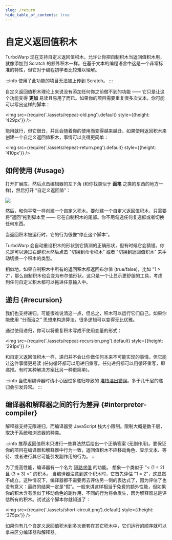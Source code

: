 ```yaml
---
slug: /return
hide_table_of_contents: true
---
```


# 自定义返回值积木

TurboWarp 现在支持自定义返回值积木，允许让你把自制积木当返回值积木用，就像添加到 Scratch 的额外积木一样。在基于文本的编程语言中这是一个非常标准的特性，但它对于编程初学者比较难以理解。

:::info
使用了此功能的项目无法被上传到 Scratch。
:::

自定义返回值积木理论上来说没有添加任何你之前做不到的功能 —— 它只是让这个功能变得 **更加** 易读且易用了而已。如果你的项目需要重复很多次文本，你可能可以写出这样的脚本：

<!-- sorry for the bitmaps, scratchblocks was broken when I made these https://github.com/scratchblocks/scratchblocks/issues/486 -->

<img src={require('./assets/repeat-old.png').default} style={{height: '429px'}} />

能用就行，但它很丑，并且会随着你的使用而变得越来越丑。如果使用返回积木来创建一个自定义返回值积木，事情可以变得更简单：

<img src={require('./assets/repeat-return.png').default} style={{height: '410px'}} />

## 如何使用 {#usage}

打开扩展库，然后点击编辑器的左下角 (和你找类似于 **画笔** 之类的东西的地方一样)，然后打开 “自定义返回值”：

![](./assets/return-library.png)

然后，和你平常一样创建一个自定义积木。要创建一个自定义返回值积木，只需要将“返回”拖到脚本里 —— 它在自制积木的尾部。你不用勾选任何复选框或者切换任何东西。

当返回积木被运行时，它的行为很像“停止这个脚本”。

TurboWarp 会自动重设积木的形状到它猜测的正确形状，但有时候它会猜错。你总是可以通过右键积木然后点击 "切换到命令积木" 或者 "切换到返回值积木" 来手动切换一个积木的类型。

相似地，如果自制积木中所有的返回积木都返回布尔值 (true/false)，比如 "1 > 2"，那么自制积木也会变为布尔值形状。这只是一个让显示更舒服的工具，考虑到任何自定义积木都可以拖进任意输入中。

## 递归 {#recursion}

我们也支持递归。可能很难说清这一点，但总之，积木可以运行它们自己。如果你能使用 “分而治之” 思想来构造算法，很多逻辑可以变得无比优雅。

通过使用递归，你可以将重复积木写成不使用变量的形式：

<img src={require('./assets/repeat-recursion.png').default} style={{height: '291px'}} />

和自定义返回值积木一样，递归并不会让你做任何本来不可能实现的事情。但它能让这件事情更易读 (任何循环都可以用递归重写。任何递归都可以用循环重写，即递推。有时某种解决方案比另一种更简单)。

:::info
当使用编译器时请小心因过多递归导致的 [堆栈溢出错误](https://zh.wikipedia.org/wiki/%E5%A0%86%E7%96%8A%E6%BA%A2%E4%BD%8D)。多于几千层的递归会引发异常。
:::

## 编译器和解释器之间的行为差异 {#interpreter-compiler}

解释器支持无限递归，而编译器受 JavaScript 栈大小限制。限制大概是数千层，取决于系统和浏览器的种类。

:::info
推荐返回值积木只进行一些算法然后给出一个正确答案 (无副作用)。要保证你的项目在编译器和解释器中行为一致，返回值积木不应移动角色、显示文本、等待、或者进行其它可能引发副作用的行为。
:::

为了提高性能，编译器有一个名为 [短路求值](https://zh.wikipedia.org/wiki/%E7%9F%AD%E8%B7%AF%E6%B1%82%E5%80%BC) 的功能。 想象一个类似于 "&lt; (1 = 2) 且 (3 = 3) &gt;" 的积木。 当编译器注意到这个积木时，它首先评估 "1 = 2"，这显然不成立。这种情况下，编译器都不需要再去评估另一侧的表达式了，因为评估了也没有意义：最终的结果一定是“假”。一般来讲这样相当于免费的额外性能，但如果你的积木含有类似于移动角色的副作用，不同的行为将会发生，因为解释器总是评估所有的积木。试试这个脚本你就知道了：

<img src={require('./assets/short-circuit.png').default} style={{height: '375px'}} />

如果你有几个自定义返回值积木到多次嵌套在其它积木中，它们运行的顺序就可以拿来区分编译器和解释器。
